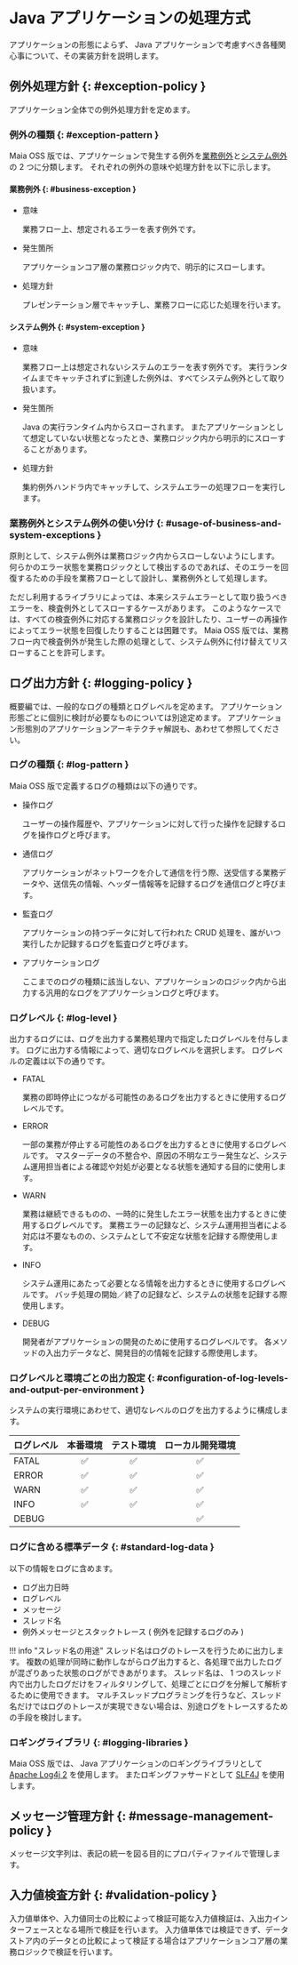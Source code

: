 # Java アプリケーションの処理方式

アプリケーションの形態によらず、 Java アプリケーションで考慮すべき各種関心事について、その実装方針を説明します。

## 例外処理方針 {: #exception-policy }

アプリケーション全体での例外処理方針を定めます。

### 例外の種類 {: #exception-pattern }

Maia OSS 版では、アプリケーションで発生する例外を[業務例外](#business-exception)と[システム例外](#system-exception)の 2 つに分類します。
それぞれの例外の意味や処理方針を以下に示します。

#### 業務例外 {: #business-exception }

- 意味

    業務フロー上、想定されるエラーを表す例外です。

- 発生箇所

    アプリケーションコア層の業務ロジック内で、明示的にスローします。

- 処理方針

    プレゼンテーション層でキャッチし、業務フローに応じた処理を行います。

#### システム例外 {: #system-exception }

- 意味

    業務フロー上は想定されないシステムのエラーを表す例外です。
    実行ランタイムまでキャッチされずに到達した例外は、すべてシステム例外として取り扱います。

- 発生箇所

    Java の実行ランタイム内からスローされます。
    またアプリケーションとして想定していない状態となったとき、業務ロジック内から明示的にスローすることがあります。

- 処理方針

    集約例外ハンドラ内でキャッチして、システムエラーの処理フローを実行します。

### 業務例外とシステム例外の使い分け {: #usage-of-business-and-system-exceptions }

原則として、システム例外は業務ロジック内からスローしないようにします。
何らかのエラー状態を業務ロジックとして検出するのであれば、そのエラーを回復するための手段を業務フローとして設計し、業務例外として処理します。

ただし利用するライブラリによっては、本来システムエラーとして取り扱うべきエラーを、検査例外としてスローするケースがあります。
このようなケースでは、すべての検査例外に対応する業務ロジックを設計したり、ユーザーの再操作によってエラー状態を回復したりすることは困難です。
Maia OSS 版では、業務フロー内で検査例外が発生した際の処理として、システム例外に付け替えてリスローすることを許可します。

## ログ出力方針 {: #logging-policy }

概要編では、一般的なログの種類とログレベルを定めます。
アプリケーション形態ごとに個別に検討が必要なものについては別途定めます。
アプリケーション形態別のアプリケーションアーキテクチャ解説も、あわせて参照してください。

### ログの種類 {: #log-pattern }

Maia OSS 版で定義するログの種類は以下の通りです。

- 操作ログ

    ユーザーの操作履歴や、アプリケーションに対して行った操作を記録するログを操作ログと呼びます。

- 通信ログ

    アプリケーションがネットワークを介して通信を行う際、送受信する業務データや、送信先の情報、ヘッダー情報等を記録するログを通信ログと呼びます。

- 監査ログ

    アプリケーションの持つデータに対して行われた CRUD 処理を、誰がいつ実行したか記録するログを監査ログと呼びます。

- アプリケーションログ

    ここまでのログの種類に該当しない、アプリケーションのロジック内から出力する汎用的なログをアプリケーションログと呼びます。

### ログレベル {: #log-level }

出力するログには、ログを出力する業務処理内で指定したログレベルを付与します。
ログに出力する情報によって、適切なログレベルを選択します。
ログレベルの定義は以下の通りです。

- FATAL

    業務の即時停止につながる可能性のあるログを出力するときに使用するログレベルです。

- ERROR

    一部の業務が停止する可能性のあるログを出力するときに使用するログレベルです。
    マスターデータの不整合や、原因の不明なエラー発生など、システム運用担当者による確認や対処が必要となる状態を通知する目的に使用します。

- WARN

    業務は継続できるものの、一時的に発生したエラー状態を出力するときに使用するログレベルです。
    業務エラーの記録など、システム運用担当者による対応は不要なものの、システムとして不安定な状態を記録する際使用します。

- INFO

    システム運用にあたって必要となる情報を出力するときに使用するログレベルです。
    バッチ処理の開始／終了の記録など、システムの状態を記録する際使用します。

- DEBUG

    開発者がアプリケーションの開発のために使用するログレベルです。
    各メソッドの入出力データなど、開発目的の情報を記録する際使用します。

### ログレベルと環境ごとの出力設定 {: #configuration-of-log-levels-and-output-per-environment }

システムの実行環境にあわせて、適切なレベルのログを出力するように構成します。

| ログレベル |      本番環境      |     テスト環境     |  ローカル開発環境  |
| ---------- | :----------------: | :----------------: | :----------------: |
| FATAL      | :white_check_mark: | :white_check_mark: | :white_check_mark: |
| ERROR      | :white_check_mark: | :white_check_mark: | :white_check_mark: |
| WARN       | :white_check_mark: | :white_check_mark: | :white_check_mark: |
| INFO       | :white_check_mark: | :white_check_mark: | :white_check_mark: |
| DEBUG      |                    |                    | :white_check_mark: |

### ログに含める標準データ {: #standard-log-data }

以下の情報をログに含めます。

- ログ出力日時
- ログレベル
- メッセージ
- スレッド名
- 例外メッセージとスタックトレース ( 例外を記録するログのみ )

!!! info "スレッド名の用途"
    スレッド名はログのトレースを行うために出力します。
    複数の処理が同時に動作しながらログ出力すると、各処理で出力したログが混ざりあった状態のログができあがります。
    スレッド名は、 1 つのスレッド内で出力したログだけをフィルタリングして、処理ごとにログを分解して解析するために使用できます。
    マルチスレッドプログラミングを行うなど、スレッド名だけではログのトレースが実現できない場合は、別途ログをトレースするための手段を検討します。

### ロギングライブラリ {: #logging-libraries }

Maia OSS 版では、 Java アプリケーションのロギングライブラリとして [Apache Log4j 2](https://logging.apache.org/log4j/2.x/) を使用します。
またロギングファサードとして [SLF4J](https://www.slf4j.org/) を使用します。

## メッセージ管理方針 {: #message-management-policy }

メッセージ文字列は、表記の統一を図る目的にプロパティファイルで管理します。

<!-- ### トランザクション管理 -->

## 入力値検査方針 {: #validation-policy }

入力値単体や、入力値同士の比較によって検証可能な入力値検証は、入出力インターフェースとなる場所で検証を行います。
入力値単体では検証できず、データストア内のデータとの比較によって検証する場合はアプリケーションコア層の業務ロジックで検証を行います。

<!-- ### セキュリティ対策 -->
